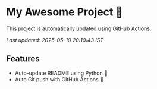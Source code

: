 # My Awesome Project 🚀

This project is automatically updated using GitHub Actions.

_Last updated: 2025-05-10 20:10:43 IST_

## Features
- Auto-update README using Python 🐍
- Auto Git push with GitHub Actions 🤖
